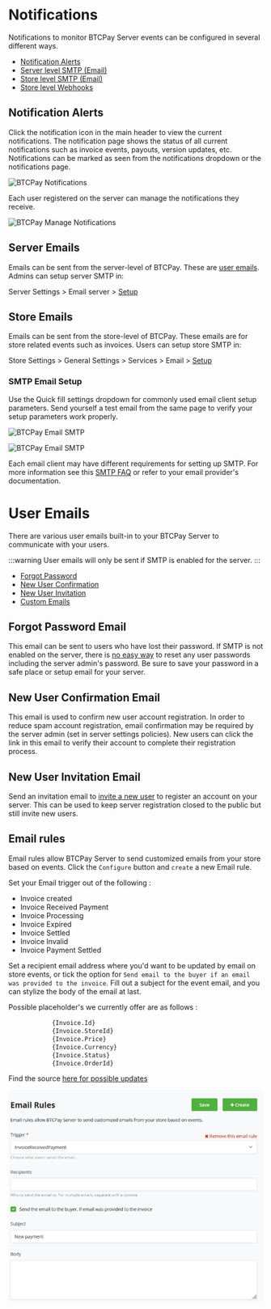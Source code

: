 # Notifications

Notifications to monitor BTCPay Server events can be configured in several different ways.

- [Notification Alerts](#notification-alerts)
- [Server level SMTP (Email)](#server-emails)
- [Store level SMTP (Email)](#store-emails)
- [Store level Webhooks](https://docs.btcpayserver.org/API/Greenfield/v1/#tag/Webhooks)

## Notification Alerts

Click the notification icon in the main header to view the current notifications. The notification page shows the status of all current notifications such as invoice events, payouts, version updates, etc. Notifications can be marked as seen from the notifications dropdown or the notifications page.

![BTCPay Notifications](./img/notifications/notification-page.png)

Each user registered on the server can manage the notifications they receive.

![BTCPay Manage Notifications](./img/notifications/notification-manage.png)

## Server Emails

Emails can be sent from the server-level of BTCPay. These are [user emails](#user-emails). Admins can setup server SMTP in:

Server Settings > Email server > [Setup](#smtp-email-setup)

## Store Emails

Emails can be sent from the store-level of BTCPay. These emails are for store related events such as invoices. Users can setup store SMTP in:

Store Settings > General Settings > Services > Email > [Setup](#smtp-email-setup)

### SMTP Email Setup

Use the Quick fill settings dropdown for commonly used email client setup parameters. Send yourself a test email from the same page to verify your setup parameters work properly.

![BTCPay Email SMTP](./img/smtp/smtp-setup.png)

![BTCPay Email SMTP](./img/smtp/validate-smtp-setup.png)

Each email client may have different requirements for setting up SMTP. For more information see this [SMTP FAQ](./FAQ/ServerSettings.md#how-to-configure-smtp-settings-in-btcpay) or refer to your email provider's documentation.

# User Emails

There are various user emails built-in to your BTCPay Server to communicate with your users.

:::warning
User emails will only be sent if SMTP is enabled for the server.
:::

- [Forgot Password](#forgot-password-email)
- [New User Confirmation](#new-user-confirmation-email)
- [New User Invitation](#new-user-invitation-email)
- [Custom Emails](#custom-emails)

## Forgot Password Email

This email can be sent to users who have lost their password. If SMTP is not enabled on the server, there is [no easy way](./FAQ/ServerSettings.md#forgot-btcpay-admin-password) to reset any user passwords including the server admin's password. Be sure to save your password in a safe place or setup email for your server.

## New User Confirmation Email

This email is used to confirm new user account registration. In order to reduce spam account registration, email confirmation may be required by the server admin (set in server settings policies). New users can click the link in this email to verify their account to complete their registration process.

## New User Invitation Email

Send an invitation email to [invite a new user](./FAQ/ServerSettings.md#how-to-add-a-new-user-by-invite) to register an account on your server. This can be used to keep server registration closed to the public but still invite new users.

## Email rules

Email rules allow BTCPay Server to send customized emails from your store based on events.
Click the `Configure` button and `create` a new Email rule.

Set your Email trigger out of the following :

- Invoice created
- Invoice Received Payment
- Invoice Processing
- Invoice Expired
- Invoice Settled
- Invoice Invalid
- Invoice Payment Settled

Set a recipient email address where you'd want to be updated by email on store events, or tick the option for `Send email to the buyer if an email was provided to the invoice`.
Fill out a subject for the event email, and you can stylize the body of the email at last.

Possible placeholder's we currently offer are as follows :

```
            {Invoice.Id}
            {Invoice.StoreId}
            {Invoice.Price}
            {Invoice.Currency}
            {Invoice.Status}
            {Invoice.OrderId}
```

Find the source [here for possible updates](https://github.com/btcpayserver/btcpayserver/blob/master/BTCPayServer/HostedServices/StoreEmailRuleProcessorSender.cs)

![Create new Email rule](./img/FAQ/btcpayemailrule1.jpg)

